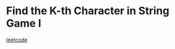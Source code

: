 Find the K-th Character in String Game I
========================================
[leetcode](https://leetcode.com/problems/find-the-k-th-character-in-string-game-i)
